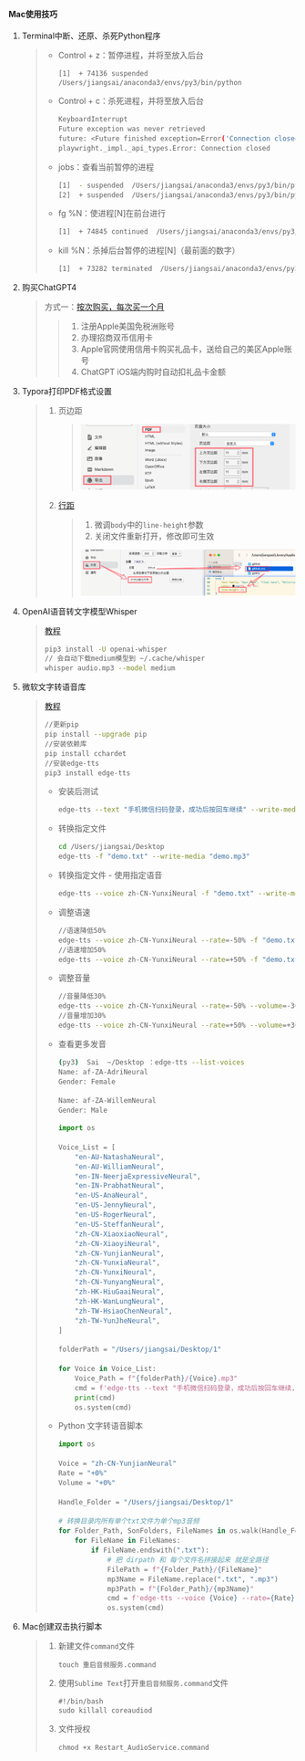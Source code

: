 #### Mac使用技巧

1. Terminal中断、还原、杀死Python程序

    > * Control + z：暂停进程，并将至放入后台
    >
    >     ```
    >     [1]  + 74136 suspended  /Users/jiangsai/anaconda3/envs/py3/bin/python 
    >     ```
    >
    > * Control + c：杀死进程，并将至放入后台
    >
    >     ```bash
    >     KeyboardInterrupt
    >     Future exception was never retrieved
    >     future: <Future finished exception=Error('Connection closed')>
    >     playwright._impl._api_types.Error: Connection closed
    >     ```
    >
    > * jobs：查看当前暂停的进程
    >
    >     ```bash
    >     [1]  - suspended  /Users/jiangsai/anaconda3/envs/py3/bin/python 
    >     [2]  + suspended  /Users/jiangsai/anaconda3/envs/py3/bin/python 
    >     ```
    >
    > * fg %N：使进程[N]在前台进行
    >
    >     ```bash
    >     [1]  + 74845 continued  /Users/jiangsai/anaconda3/envs/py3/bin/python 
    >     ```
    >
    > * kill %N：杀掉后台暂停的进程[N]（最前面的数字）
    >
    >     ```bash
    >     [1]  + 73282 terminated  /Users/jiangsai/anaconda3/envs/py3/bin/python  
    >     ```
    >

1. 购买ChatGPT4

    > 方式一：[按次购买，每次买一个月](https://www.youtube.com/watch?v=kkl2YPO33qc)
    >
    > > 1. 注册Apple美国免税洲账号
    > > 2. 办理招商双币信用卡
    > > 3. Apple官网使用信用卡购买礼品卡，送给自己的美区Apple账号
    > > 4. ChatGPT iOS端内购时自动扣礼品卡金额
    >

1. Typora打印PDF格式设置

    > 1. 页边距
    >
    >    > ![](https://raw.githubusercontent.com/jiangsai0502/PicBedRepo/master/img/202310261112999.png)
    >
    > 2. [行距](https://www.twblogs.net/a/5db288f8bd9eee310d9fd66c/?lang=zh-cn)
    >
    >    > 1. 微调`body`中的`line-height`参数
    >    > 2. 关闭文件重新打开，修改即可生效
    >    >
    >    > ![](https://raw.githubusercontent.com/jiangsai0502/PicBedRepo/master/img/202310261109296.png)

1. OpenAI语音转文字模型Whisper

    > [教程](https://github.com/openai/whisper)
    >
    > ```bash
    > pip3 install -U openai-whisper
    > // 会自动下载medium模型到 ~/.cache/whisper
    > whisper audio.mp3 --model medium
    > ```
    >

1. 微软文字转语音库

    > [教程](https://github.com/rany2/edge-tts)
    >
    > ```bash
    > //更新pip
    > pip install --upgrade pip
    > //安装依赖库
    > pip install cchardet
    > //安装edge-tts
    > pip3 install edge-tts
    > ```
    >
    > * 安装后测试
    >
    >   ```bash
    >   edge-tts --text "手机微信扫码登录，成功后按回车继续" --write-media 'test.mp3'
    >   ```
    >
    > * 转换指定文件
    >
    >   ```bash
    >   cd /Users/jiangsai/Desktop
    >   edge-tts -f "demo.txt" --write-media "demo.mp3"
    >   ```
    >
    > * 转换指定文件 - 使用指定语音
    >
    >   ```bash
    >   edge-tts --voice zh-CN-YunxiNeural -f "demo.txt" --write-media "demo.mp3"
    >   ```
    >   
    > * 调整语速
    >
    >   ```bash
    >   //语速降低50%
    >   edge-tts --voice zh-CN-YunxiNeural --rate=-50% -f "demo.txt" --write-media "demo.mp3"
    >   //语速增加50%
    >   edge-tts --voice zh-CN-YunxiNeural --rate=+50% -f "demo.txt" --write-media "demo.mp3"
    >   ```
    >
    > * 调整音量
    >
    >   ```bash
    >   //音量降低30%
    >   edge-tts --voice zh-CN-YunxiNeural --rate=-50% --volume=-30% -f "demo.txt" --write-media "demo.mp3"
    >   //音量增加30%
    >   edge-tts --voice zh-CN-YunxiNeural --rate=+50% --volume=+30% -f "demo.txt" --write-media "demo.mp3"
    >   ```
    >   
    >   
    >
    > * 查看更多发音
    >
    >   ```bash
    >   (py3)  Sai  ~/Desktop ：edge-tts --list-voices
    >   Name: af-ZA-AdriNeural
    >   Gender: Female
    >   
    >   Name: af-ZA-WillemNeural
    >   Gender: Male
    >   ```
    >
    >   ```python
    >   import os
    >   
    >   Voice_List = [
    >       "en-AU-NatashaNeural",
    >       "en-AU-WilliamNeural",
    >       "en-IN-NeerjaExpressiveNeural",
    >       "en-IN-PrabhatNeural",
    >       "en-US-AnaNeural",
    >       "en-US-JennyNeural",
    >       "en-US-RogerNeural",
    >       "en-US-SteffanNeural",
    >       "zh-CN-XiaoxiaoNeural",
    >       "zh-CN-XiaoyiNeural",
    >       "zh-CN-YunjianNeural",
    >       "zh-CN-YunxiaNeural",
    >       "zh-CN-YunxiNeural",
    >       "zh-CN-YunyangNeural",
    >       "zh-HK-HiuGaaiNeural",
    >       "zh-HK-WanLungNeural",
    >       "zh-TW-HsiaoChenNeural",
    >       "zh-TW-YunJheNeural",
    >   ]
    >   
    >   folderPath = "/Users/jiangsai/Desktop/1"
    >   
    >   for Voice in Voice_List:
    >       Voice_Path = f"{folderPath}/{Voice}.mp3"
    >       cmd = f'edge-tts --text "手机微信扫码登录，成功后按回车继续，Our companies have a track record of becoming billion dollar companies." --voice {Voice} --write-media "{Voice_Path}"'
    >       print(cmd)
    >       os.system(cmd)
    >   ```
    >
    > * Python 文字转语音脚本
    >
    >   ```python
    >   import os
    >     
    >   Voice = "zh-CN-YunjianNeural"
    >   Rate = "+0%"
    >   Volume = "+0%"
    >     
    >   Handle_Folder = "/Users/jiangsai/Desktop/1"
    >     
    >   # 转换目录内所有单个txt文件为单个mp3音频
    >   for Folder_Path, SonFolders, FileNames in os.walk(Handle_Folder):
    >       for FileName in FileNames:
    >           if FileName.endswith(".txt"):
    >               # 把 dirpath 和 每个文件名拼接起来 就是全路径
    >               FilePath = f"{Folder_Path}/{FileName}"
    >               mp3Name = FileName.replace(".txt", ".mp3")
    >               mp3Path = f"{Folder_Path}/{mp3Name}"
    >               cmd = f'edge-tts --voice {Voice} --rate={Rate} --volume={Volume} -f {FilePath} --write-media "{mp3Path}"'
    >               os.system(cmd)
    >   ```

1. Mac创建双击执行脚本

    > 1. 新建文件`command`文件
    >
    >    `touch 重启音频服务.command`
    >
    > 2. 使用`Sublime Text`打开`重启音频服务.command`文件
    >
    >    ```
    >    #!/bin/bash
    >    sudo killall coreaudiod
    >    ```
    >
    > 3. 文件授权
    >
    >    `chmod +x Restart_AudioService.command`

